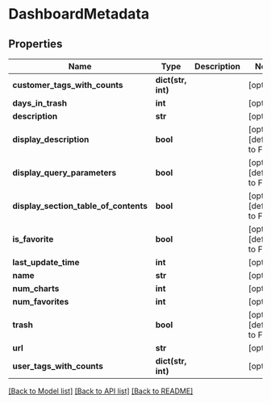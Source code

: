 # DashboardMetadata

## Properties
Name | Type | Description | Notes
------------ | ------------- | ------------- | -------------
**customer_tags_with_counts** | **dict(str, int)** |  | [optional] 
**days_in_trash** | **int** |  | [optional] 
**description** | **str** |  | [optional] 
**display_description** | **bool** |  | [optional] [default to False]
**display_query_parameters** | **bool** |  | [optional] [default to False]
**display_section_table_of_contents** | **bool** |  | [optional] [default to False]
**is_favorite** | **bool** |  | [optional] [default to False]
**last_update_time** | **int** |  | [optional] 
**name** | **str** |  | [optional] 
**num_charts** | **int** |  | [optional] 
**num_favorites** | **int** |  | [optional] 
**trash** | **bool** |  | [optional] [default to False]
**url** | **str** |  | [optional] 
**user_tags_with_counts** | **dict(str, int)** |  | [optional] 

[[Back to Model list]](../README.md#documentation-for-models) [[Back to API list]](../README.md#documentation-for-api-endpoints) [[Back to README]](../README.md)


